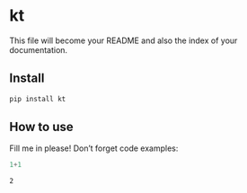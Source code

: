 # kt


<!-- WARNING: THIS FILE WAS AUTOGENERATED! DO NOT EDIT! -->

This file will become your README and also the index of your
documentation.

## Install

``` sh
pip install kt
```

## How to use

Fill me in please! Don’t forget code examples:

``` python
1+1
```

    2
